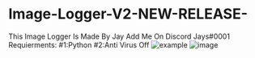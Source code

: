 # Image-Logger-V2-NEW-RELEASE-
This Image Logger Is Made By Jay Add Me On Discord Jays#0001
Requierments:
#1:Python
#2:Anti Virus Off
![example](https://user-images.githubusercontent.com/123963555/220941137-ec6f848b-dfbc-4db3-808c-d41c93cc7ed6.PNG)
![image](https://user-images.githubusercontent.com/123963555/220943113-2ce99489-670d-42aa-922b-f362bf4409c0.png)
